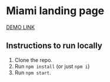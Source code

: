 # Miami landing page

[DEMO LINK](https://aleksandra04.github.io/layout_miami/)

## Instructions to run locally
1. Clone the repo.
2. Run `npm install` (or just `npm i`)
3. Run `npm start`.

